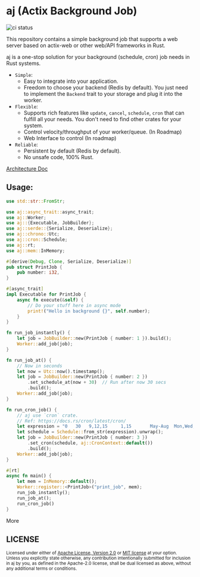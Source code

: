 # aj (Actix Background Job)

![ci status](https://github.com/cptrodgers/aj/actions/workflows/test-and-build.yml/badge.svg)

This repository contains a simple background job that supports a web server based on actix-web or other web/API frameworks in Rust.

aj is a one-stop solution for your background (schedule, cron) job needs in Rust systems.

- `Simple`:
  - Easy to integrate into your application.
  - Freedom to choose your backend (Redis by default). You just need to implement the `Backend` trait to your storage and plug it into the worker.
- `Flexible`:
  - Supports rich features like `update`, `cancel`, `schedule`, `cron` that can fulfill all your needs. You don't need to find other crates for your system.
  - Control velocity/throughput of your worker/queue. (In Roadmap)
  - Web Interface to control (In roadmap)
- `Reliable`:
  - Persistent by default (Redis by default).
  - No unsafe code, 100% Rust.


[Architecture Doc](https://github.com/cptrodgers/aj/blob/master/ARCHITECTURE.md)

## Usage:

```rust
use std::str::FromStr;

use aj::async_trait::async_trait;
use aj::Worker;
use aj::{Executable, JobBuilder};
use aj::serde::{Serialize, Deserialize};
use aj::chrono::Utc;
use aj::cron::Schedule;
use aj::rt;
use aj::mem::InMemory;

#[derive(Debug, Clone, Serialize, Deserialize)]
pub struct PrintJob {
    pub number: i32,
}

#[async_trait]
impl Executable for PrintJob {
    async fn execute(&self) {
        // Do your stuff here in async mode
        print!("Hello in background {}", self.number);
    }
}

fn run_job_instantly() {
    let job = JobBuilder::new(PrintJob { number: 1 }).build();
    Worker::add_job(job);
}

fn run_job_at() {
    // Now in seconds
    let now = Utc::now().timestamp();
    let job = JobBuilder::new(PrintJob { number: 2 })
        .set_schedule_at(now + 30)  // Run after now 30 secs
        .build();
    Worker::add_job(job);
}

fn run_cron_job() {
    // aj use `cron` crate.
    // Ref: https://docs.rs/cron/latest/cron/
    let expression = "0   30   9,12,15     1,15       May-Aug  Mon,Wed,Fri  2018/2";
    let schedule = Schedule::from_str(expression).unwrap();
    let job = JobBuilder::new(PrintJob { number: 3 })
        .set_cron(schedule, aj::CronContext::default())
        .build();
    Worker::add_job(job);
}

#[rt]
async fn main() {
    let mem = InMemory::default();
    Worker::register::<PrintJob>("print_job", mem);
    run_job_instantly();
    run_job_at();
    run_cron_job()
}
```

More

## LICENSE

<sup>
Licensed under either of <a href="LICENSE-APACHE">Apache License, Version
2.0</a> or <a href="LICENSE-MIT">MIT license</a> at your option.
</sup>

<br>

<sub>
Unless you explicitly state otherwise, any contribution intentionally submitted
for inclusion in aj by you, as defined in the Apache-2.0 license, shall be
dual licensed as above, without any additional terms or conditions.
</sub>
